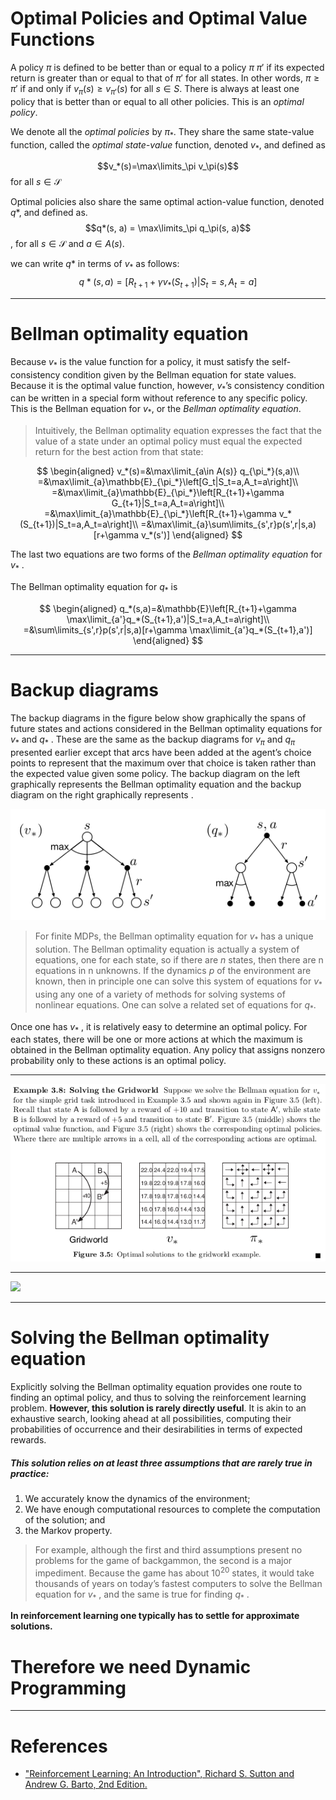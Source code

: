 # Optimal Policies and Optimal Value Functions

A policy $\pi$ is defined to be better than or equal to a policy $\pi$ $\pi '$ if its expected return is greater than or equal to that of $\pi '$ for all states. In other words, $\pi\geq\pi '$ if and only if $v_\pi(s)\geq v_{\pi '}(s)$ for all $s \in S$. There is always at least one policy that is better than or equal to all other policies. This is an *optimal policy*.




We denote all the *optimal policies* by $\pi_*$. They share the same state-value function, called the *optimal state-value* function, denoted $v_*$, and defined as

$$v_*(s)=\max\limits_\pi v_\pi(s)$$
for all $s \in \mathcal{S}$

Optimal policies also share the same optimal action-value function, denoted $q*$, and
defined as.
$$q*(s, a) = \max\limits_\pi q_\pi(s, a)$$,
for all $s\in \mathcal{S}$ and $a\in A(s)$.


we can write $q*$ in terms of $v_*$ as follows:
$$q*(s, a) = \mathbb[R_{t+1} + \gamma v_*(S_{t+1} ) | S_t= s, A_t = a]$$


---

# Bellman optimality equation

Because $v_*$ is the value function for a policy, it must satisfy the self-consistency condition given by the Bellman equation for state values. Because it is the optimal value function, however, $v_*$’s consistency condition can be written in a special form without reference to any specific policy. This is the Bellman equation for $v_*$, or the *Bellman optimality equation*. 
> Intuitively, the Bellman optimality equation expresses the fact that the value of a state under an optimal policy must equal the expected return for the best action from that state:


$$
\begin{aligned}
v_*(s)=&\max\limit_{a\in A(s)} q_{\pi_*}(s,a)\\
=&\max\limit_{a}\mathbb{E}_{\pi_*}\left[G_t|S_t=a,A_t=a\right]\\
=&\max\limit_{a}\mathbb{E}_{\pi_*}\left[R_{t+1}+\gamma G_{t+1}|S_t=a,A_t=a\right]\\
=&\max\limit_{a}\mathbb{E}_{\pi_*}\left[R_{t+1}+\gamma v_*(S_{t+1})|S_t=a,A_t=a\right]\\
=&\max\limit_{a}\sum\limits_{s',r}p(s',r|s,a)[r+\gamma v_*(s')]
\end{aligned}
$$

The last two equations are two forms of the *Bellman optimality equation* for $v_*$ . 

The Bellman optimality equation for $q_*$ is 



$$
\begin{aligned}
q_*(s,a)=&\mathbb{E}\left[R_{t+1}+\gamma \max\limit_{a'}q_*(S_{t+1},a')|S_t=a,A_t=a\right]\\
=&\sum\limits_{s',r}p(s',r|s,a)[r+\gamma \max\limit_{a'}q_*(S_{t+1},a')]
\end{aligned}
$$


---
# Backup diagrams
The backup diagrams in the figure below show graphically the spans of future states and actions considered in the Bellman optimality equations for $v_*$ and $q_*$ . These are the same as the backup diagrams for $v_\pi$ and $q_\pi$ presented earlier except that arcs have been added at the agent’s choice points to represent that the maximum over that choice is taken rather than the expected value given some policy. The backup diagram on the left graphically represents the Bellman optimality equation  and the backup diagram on the right graphically represents .


![](./L12_01.png)

> For finite MDPs, the Bellman optimality equation for $v_*$  has a unique solution. The Bellman optimality equation is actually a system of equations, one for each state, so if there are $n$ states, then there are n equations in n unknowns. If the dynamics $p$ of the environment are known, then in principle one can solve this system of equations for $v_*$ using any one of a variety of methods for solving systems of nonlinear equations. One can solve a related set of equations for $q_*$.


Once one has $v_*$ , it is relatively easy to determine an optimal policy. For each states, there will be one or more actions at which the maximum is obtained in the Bellman optimality equation. Any policy that assigns nonzero probability only to these actions is an optimal policy.

---

![](./L12_02.png)

---

![](./L12_03.png)

---
# Solving the Bellman optimality equation

Explicitly solving the Bellman optimality equation provides one route to finding an
optimal policy, and thus to solving the reinforcement learning problem. **However, this
solution is rarely directly useful**. It is akin to an exhaustive search, looking ahead at
all possibilities, computing their probabilities of occurrence and their desirabilities in
terms of expected rewards. 

##### This solution relies on at least three assumptions that are rarely true in practice: 

1. We accurately know the dynamics of the environment;
1. We have enough computational resources to complete the computation of the solution; and 
1. the Markov property. 

> For example, although the first and third assumptions present no problems for the game of backgammon, the second is a major impediment. Because the game has about $10^20$ states, it would take thousands of years on today’s fastest computers to solve the Bellman equation for  $v_*$ , and the same is true for finding $q_*$ . 




**In reinforcement learning one typically has to settle for approximate solutions.**

# Therefore we need Dynamic Programming

---
# References

- ["Reinforcement Learning: An Introduction", Richard S. Sutton and Andrew G. Barto, 2nd Edition.](https://inst.eecs.berkeley.edu/~cs188/sp20/assets/files/SuttonBartoIPRLBook2ndEd.pdf)






